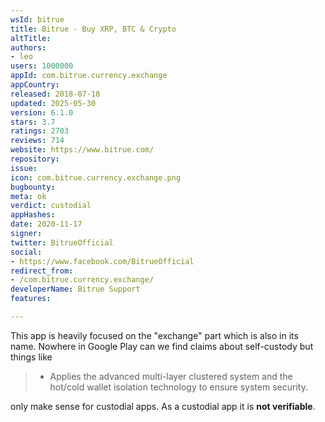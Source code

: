 ```yaml
---
wsId: bitrue
title: Bitrue - Buy XRP, BTC & Crypto
altTitle: 
authors:
- leo
users: 1000000
appId: com.bitrue.currency.exchange
appCountry: 
released: 2018-07-18
updated: 2025-05-30
version: 6.1.0
stars: 3.7
ratings: 2703
reviews: 714
website: https://www.bitrue.com/
repository: 
issue: 
icon: com.bitrue.currency.exchange.png
bugbounty: 
meta: ok
verdict: custodial
appHashes: 
date: 2020-11-17
signer: 
twitter: BitrueOfficial
social:
- https://www.facebook.com/BitrueOfficial
redirect_from:
- /com.bitrue.currency.exchange/
developerName: Bitrue Support
features: 

---
```


This app is heavily focused on the "exchange" part which is also in its name.
Nowhere in Google Play can we find claims about self-custody but things like

> - Applies the advanced multi-layer clustered system and the hot/cold wallet
  isolation technology to ensure system security.

only make sense for custodial apps. As a custodial app it is **not verifiable**.
